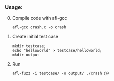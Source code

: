 ### Usage:
0. Compile code with afl-gcc    
	```
	afl-gcc crash.c -o crash
	```
0. Create initial test case    
	```
	mkdir testcase;    
	echo "helloworld" > testcase/helloworld;    
	mkdir output
	```
0. Run    
	```
	afl-fuzz -i testcase/ -o output/ ./crash @@
	```
